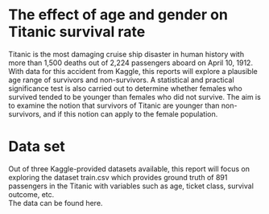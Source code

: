 # The effect of age and gender on Titanic survival rate 

Titanic is the most damaging cruise ship disaster in human history with more than 1,500 deaths out of 2,224 passengers aboard on April 10, 
1912.  With data for this accident from ​Kaggle​, this reports will explore a plausible age range of survivors and non-survivors. A statistical and practical significance test is also carried out to determine whether females who survived tended to be younger than females who did not survive.
The aim is to examine the notion that survivors of Titanic are younger than non-survivors, and if this notion can 
apply to the female population.

# Data set

Out of three Kaggle-provided datasets available, this report will focus on exploring the dataset train.csv 
which provides ground truth of 891 passengers in the Titanic with variables such as age, ticket class, survival outcome, etc. <br/>The data can be found ​here​. 



